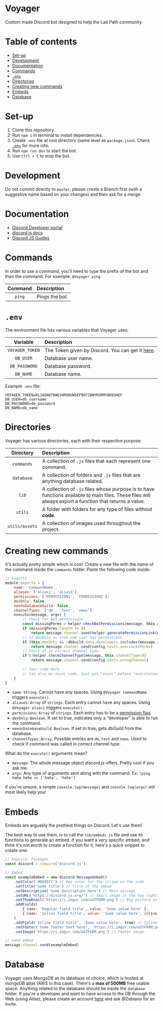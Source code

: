# Voyager <!-- omit in toc -->
Custom made Discord bot designed to help the Lab Path community.
<!-- [Invite me!](https://discord.com/oauth2/authorize?client_id=804537849747734578&scope=bot&permissions=68608) Default permissions are: View Channels, Send Messages and Read Message History (68608). -->

# Table of contents <!-- omit in toc --> 
- [Set-up](#set-up)
- [Development](#development)
- [Documentation](#documentation)
- [Commands](#commands)
- [`.env`](#env)
- [Directories](#directories)
- [Creating new commands](#creating-new-commands)
- [Embeds](#embeds)
- [Database](#database)

# Set-up
1. Clone this repository.
2. Run `npm i` in terminal to install dependencies.
3. Create `.env` file at root directory (same level as `package.json`). Check [`.env`](#env) for more info.
4. Run `npm run dev` to start the bot.
5. Use `Ctrl + C` to stop the bot.

# Development
Do not commit directly to `master`, please create a Branch first (with a suggestive name based on your changes) and then ask for a merge.

# Documentation
* [Discord Developer portal](https://discord.com/developers/applications/804537849747734578/bot)
* [discord.js docs](https://discord.js.org/#/docs/main/stable/general/welcome)
* [Discord JS Guides](https://discordjs.guide/)

# Commands
In order to use a command, you'll need to type the prefix of the bot and then the command. For example: `@Voyager ping`

| Command | Description    |
| :-----: | :------------- |
| `ping`  | Pings the bot. |

# `.env`
The environment file has various variables that Voyager uses:

|    Variable     | Description                                                                                                            |
| :-------------: | :--------------------------------------------------------------------------------------------------------------------- |
| `VOYAGER_TOKEN` | The Token given by Discord. You can get it [here](https://discord.com/developers/applications/804537849747734578/bot). |
|    `DB_USER`    | Database user name.                                                                                                    |
|  `DB_PASSWORD`  | Database password.                                                                                                     |
|    `DB_NAME`    | Database name.                                                                                                         |

Example `.env` file:
```
VOYAGER_TOKEN=KLJAGN876WQ34M98UWSEF9O7J8WYM3RMY8O9SHEF
DB_USER=db_username
DB_PASSWORD=db_password
DB_NAME=db_name
```

# Directories
Voyager has various directories, each with their respective purpose:

|   Directory    | Description                                                                                                                                             |
| :------------: | :------------------------------------------------------------------------------------------------------------------------------------------------------ |
|   `commands`   | A collection of `.js` files that each represent one command.                                                                                            |
|   `database`   | A collection of folders and `.js` files that are anything database related.                                                                             |
|     `lib`      | A collection of `.js` files whose purpose is to have functions available to main files. These files will always export a function that returns a value. |
|    `utils`     | A folder with folders for any type of files without **code**.                                                                                           |
| `utils/assets` | A collection of images used throughout the project.                                                                                                     |

# Creating new commands
It's actually pretty simple which is cool. Create a new file with the name of the command inside the `commands` folder. Paste the following code inside:
```js
// Exports
module.exports = {
    name: 'commandName',
	aliases: ['alias1', 'alias2'],
	permissions: ['PERMISSION1', 'PERMISSION2'],
	devOnly: false,
    needsDatabaseGuild: false,
    channelTypes: ['dm', 'text', 'news'],
    execute(message, args) {
		// Check for Bot permissions
        const missingPerms = helper.checkBotPermissions(message, this.permissions)
        if (missingPerms.length != 0)
            return message.channel.send(helper.generatePermissionLink(missingPerms, message))
        // If devOnly == true and user has permissions
        if (this.devOnly && !dbGuild.data.developers.includes(message.author.id))
            return message.channel.send(config.texts.userLacksPerms)
        // Check if in correct channel type
        if (!helper.checkChannelType(message, this.channelTypes))
            return message.channel.send(config.texts.wrongChannel)
			
		// Your code here
        // Can also be async code. Just put "async" before "execute(message, args)"
    }
}
```

* `name`: `String`. Cannot have any spaces. Using `@Voyager commandName` triggers `execute()`.
* `aliases`: `Array` of `strings`. Each entry cannot have any spaces. Using `@Voyager alias1` triggers `execute()`.
* `permissions`: `Array` of `strings`. Each entry has to be a [permission flag](https://discord.js.org/#/docs/main/stable/class/Permissions?scrollTo=s-FLAGS).
* `devOnly`: `Boolean`. If set to true, indicates only a "developer" is able to run the command.
* `needsDatabaseGuild`: `Boolean`. If set to true, gets dbGuild from the database.
* `channelTypes`: `Array`. Possible entries are `dm`, `text` and `news`. Used to check if command was called in correct channel type.

What do the `execute()` arguments mean?
* `message`: The whole message object discord.js offers. Pretty cool if you ask me.
* `args`: Any type of arguments sent along with the command. Ex: `!ping haha hehe => ['haha', 'hehe']`

If you're unsure, a simple `console.log(message)` and `console.log(args)` will most likely help you!

# Embeds
Embeds are arguably the prettiest things on Discord. Let's use them! 

The best way to use them, is to call the `lib/embeds.js` file and use its functions to generate an embed. If you want a very specific embed, and think it's not worth to create a function for it, here's a quick snippet to create one:
```js
// Require: Packages
const discord = require('discord.js');

// Embed
const exampleEmbed = new discord.MessageEmbed()
	.setColor('#0099ff') // Hex color for the stripe on the side
	.setTitle('Some title') // Title of the embed
	.setDescription('Some description here') // Main message
	.setURL('https://discord.js.org/') // Small image in the top right corner
	.setThumbnail('https://i.imgur.com/wSTFkRM.png') // Big picture in the bottom
	.addFields(
		{ name: 'Regular field title', value: 'Some value here' },
		{ name: 'Inline field title', value: 'Some value here', inline: true },
	)
	.addField('Inline field title', 'Some value here', true) // Inline filed
	.setFooter('Some footer text here', 'https://i.imgur.com/wSTFkRM.png') // Footer text
	.setImage('https://i.imgur.com/wSTFkRM.png') // Footer image

// Send embed
message.channel.send(exampleEmbed)
```

# Database
Voyager uses MongoDB as its database of choice, which is hosted at mongoDB atlas (AWS in this case). There's a **max of 500MB** free usable space. Anything related to the database should be inside the `database` folder. If you're a developer and want to have access to the DB through the Web (using Atlas), please create an account [here](https://account.mongodb.com/account/register) and ask @Zebiano for an invite.
